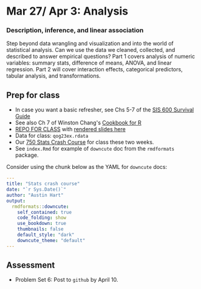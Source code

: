 # Mar 27/ Apr 3: Analysis
### Description, inference, and linear association

Step beyond data wrangling and visualization and into the world of statistical analysis. Can we use the data we cleaned, collected, and described to answer empirical questions? Part 1 covers analysis of numeric variables: summary stats, difference of means, ANOVA, and linear regression. Part 2 will cover interaction effects, categorical predictors, tabular analysis, and transformations.

## Prep for class
- In case you want a basic refresher, see Chs 5-7 of the [SIS 600 Survival Guide](https://austin-hart-pols.github.io/SurvivalGuide/)   
- See also Ch 7 of Winston Chang's [Cookbook for R](http://www.cookbook-r.com/)  
- [REPO FOR CLASS](https://github.com/austin-hart-pols/AnalysisOverview) with [rendered slides here](https://austin-hart-pols.github.io/AnalysisOverview/#1)  
- Data for class: `qog23ex.rdata`   
- Our [750 Stats Crash Course](https://sis750.github.io/10-11-analysis/) for class these two weeks.  
- See `index.Rmd` for example of `downcute` doc from the `rmdformats` package.  

Consider using the chunk below as the YAML for `downcute` docs:

```yaml 
---
title: "Stats crash course"
date: "`r Sys.Date()`"
author: "Austin Hart"
output:
  rmdformats::downcute:
    self_contained: true
    code_folding: show
    use_bookdown: true
    thumbnails: false
    default_style: "dark"
    downcute_theme: "default"
---
```

## Assessment
- Problem Set 6: Post to `github` by April 10.

